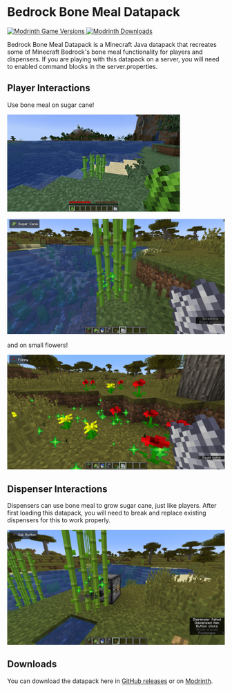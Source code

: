 # Bedrock Bone Meal Datapack

[![Modrinth Game Versions](https://img.shields.io/modrinth/game-versions/lrTKvLFZ?logo=modrinth&style=for-the-badge) ![Modrinth Downloads](https://img.shields.io/modrinth/dt/lrTKvLFZ?color=blue&logo=modrinth&style=for-the-badge)](https://modrinth.com/datapack/bedrock-bone-meal)

Bedrock Bone Meal Datapack is a Minecraft Java datapack that recreates some of Minecraft Bedrock's bone meal functionality for players and dispensers. If you are playing with this datapack on a server, you will need to enabled command blocks in the server.properties.

## Player Interactions

Use bone meal on sugar cane!

![A gif of Minecraft Java. The player is holding bone meal in their right hand and use it on a 1 high block of sugar cane. It grows to a 3 high block of sugar cane.](/docs/images/sugar_cane_bone_meal.gif)

![A screenshot of Minecraft Java. The player is holding bone meal in their right hand and standing in front of a 3 high block of sugar cane. The player just used the bone meal to grow the sugar cane.](/docs/images/bone_meal_on_sugar_cane.png)

and on small flowers!

![A screenshot of Minecraft Java. The player is holding bone meal in their right hand and standing in front of a few red and yellow small flowers. The player just used the bone meal to grow more small flowers.](/docs/images/bone_meal_on_small_flowers.png)

## Dispenser Interactions

Dispensers can use bone meal to grow sugar cane, just like players. After first loading this datapack, you will need to break and replace existing dispensers for this to work properly.

![A screenshot of Minecraft Java. The player is pressing a button attached to a dispenser. The dispenser has a 3 block high sugar cane in front of it. The sugar cane has just been grown by the dispenser.](/docs/images/dispenser_using_bone_meal_on_sugar_cane.png)

## Downloads

You can download the datapack here in [GitHub releases](https://github.com/Nincodedo/mc-java-bedrock-bone-meal-datapack/releases/latest) or on [Modrinth](https://modrinth.com/datapack/bedrock-bone-meal).
